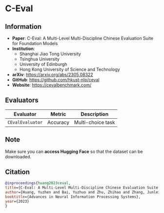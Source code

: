 # C-Eval

## Information

- **Paper**: C-Eval: A Multi-Level Multi-Discipline Chinese Evaluation Suite for Foundation Models
- **Institution**:
  - Shanghai Jiao Tong University
  - Tsinghua University
  - University of Edinburgh
  - Hong Kong University of Science and Technology
- **arXiv**: https://arxiv.org/abs/2305.08322
- **GitHub**: https://github.com/hkust-nlp/ceval
- **Website**: https://cevalbenchmark.com/

## Evaluators

| Evaluator        | Metric   | Description       |
| ---------------- | -------- | ----------------- |
| `CEvalEvaluator` | Accuracy | Multi-choice task |

## Note

Make sure you can **access Hugging Face** so that the dataset can be downloaded.

## Citation

```bibtex
@inproceedings{huang2023ceval,
title={C-Eval: A Multi-Level Multi-Discipline Chinese Evaluation Suite for Foundation Models},
author={Huang, Yuzhen and Bai, Yuzhuo and Zhu, Zhihao and Zhang, Junlei and Zhang, Jinghan and Su, Tangjun and Liu, Junteng and Lv, Chuancheng and Zhang, Yikai and Lei, Jiayi and Fu, Yao and Sun, Maosong and He, Junxian},
booktitle={Advances in Neural Information Processing Systems},
year={2023}
}
```
